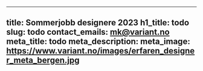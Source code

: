 
---
title: Sommerjobb designere 2023
h1_title: todo
slug: todo
contact_emails: mk@variant.no
meta_title: todo
meta_description: 
meta_image: https://www.variant.no/images/erfaren_designer_meta_bergen.jpg
---

